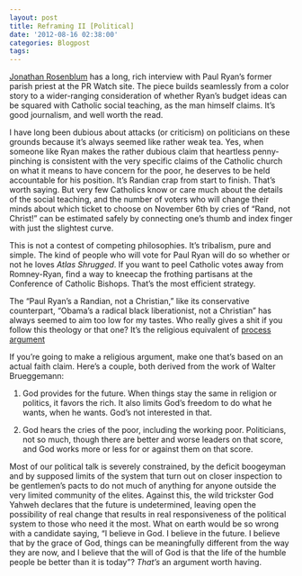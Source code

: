 ```yaml
---
layout: post
title: Reframing II [Political]
date: '2012-08-16 02:38:00'
categories: Blogpost
tags:
---
```



[Jonathan Rosenblum](http://www.prwatch.org/news/2012/08/11707/vp-role-paul-ryan-has-his-former-parish-priest-worried) has a long, rich interview with Paul Ryan’s former parish priest at the PR Watch site. The piece builds seamlessly from a color story to a wider-ranging consideration of whether Ryan’s budget ideas can be squared with Catholic social teaching, as the man himself claims. It’s good journalism, and well worth the read.

I have long been dubious about attacks (or criticism) on politicians on these grounds because it’s always seemed like rather weak tea. Yes, when someone like Ryan makes the rather dubious claim that heartless penny-pinching is consistent with the very specific claims of the Catholic church on what it means to have concern for the poor, he deserves to be held accountable for his position. It’s Randian crap from start to finish. That’s worth saying. But very few Catholics know or care much about the details of the social teaching, and the number of voters who will change their minds about which ticket to choose on November 6th by cries of “Rand, not Christ!” can be estimated safely by connecting one’s thumb and index finger with just the slightest curve.

This is not a contest of competing philosophies. It’s tribalism, pure and simple. The kind of people who will vote for Paul Ryan will do so whether or not he loves *Atlas Shrugged*. If you want to peel Catholic votes away from Romney-Ryan, find a way to kneecap the frothing partisans at the Conference of Catholic Bishops. That’s the most efficient strategy.

The “Paul Ryan’s a Randian, not a Christian,” like its conservative counterpart, “Obama’s a radical black liberationist, not a Christian” has always seemed to aim too low for my tastes. Who really gives a shit if you follow this theology or that one? It’s the religious equivalent of [process argument](http://prospect.org/article/whats-wrong-politics-driven-policy)

If you’re going to make a religious argument, make one that’s based on an actual faith claim. Here’s a couple, both derived from the work of Walter Brueggemann:

1. God provides for the future. When things stay the same in religion or politics, it favors the rich. It also limits God’s freedom to do what he wants, when he wants. God’s not interested in that.

2. God hears the cries of the poor, including the working poor. Politicians, not so much, though there are better and worse leaders on that score, and God works more or less for or against them on that score.

Most of our political talk is severely constrained, by the deficit boogeyman and by supposed limits of the system that turn out on closer inspection to be gentlemen’s pacts to do not much of anything for anyone outside the very limited community of the elites. Against this, the wild trickster God Yahweh declares that the future is undetermined, leaving open the possibility of real change that results in real responsiveness of the political system to those who need it the most. What on earth would be so wrong with a candidate saying, “I believe in God. I believe in the future. I believe that by the grace of God, things can be meaningfully different from the way they are now, and I believe that the will of God is that the life of the humble people be better than it is today”? *That’s* an argument worth having.


